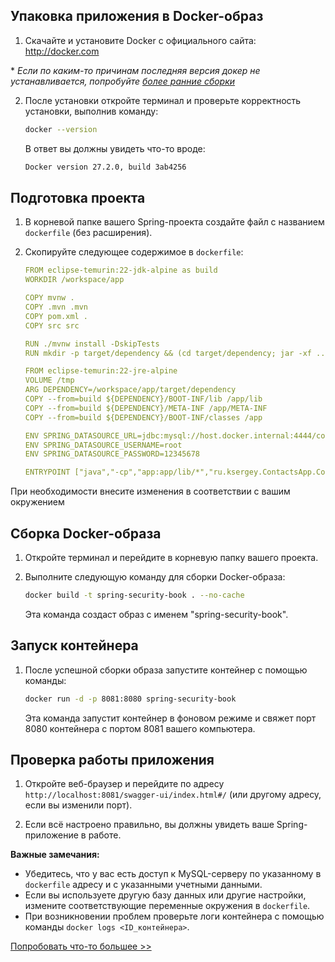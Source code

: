 ## Упаковка приложения в Docker-образ

1. Скачайте и установите Docker с официального сайта: http://docker.com

\* *Если по каким-то причинам последняя версия докер не устанавливается, попробуйте [более ранние сборки](https://github.com/jedevc/docker-docs/blob/master/desktop/release-notes.md)*

2. После установки откройте терминал и проверьте корректность установки, выполнив команду:

   ```bash
   docker --version
   ```

   В ответ вы должны увидеть что-то вроде:
   ```bash
   Docker version 27.2.0, build 3ab4256
   ```

## Подготовка проекта

1. В корневой папке вашего Spring-проекта создайте файл с названием `dockerfile` (без расширения).

2. Скопируйте следующее содержимое в `dockerfile`:

   ```yaml
   FROM eclipse-temurin:22-jdk-alpine as build
   WORKDIR /workspace/app

   COPY mvnw .
   COPY .mvn .mvn
   COPY pom.xml .
   COPY src src

   RUN ./mvnw install -DskipTests
   RUN mkdir -p target/dependency && (cd target/dependency; jar -xf ../*.jar)

   FROM eclipse-temurin:22-jre-alpine
   VOLUME /tmp
   ARG DEPENDENCY=/workspace/app/target/dependency
   COPY --from=build ${DEPENDENCY}/BOOT-INF/lib /app/lib
   COPY --from=build ${DEPENDENCY}/META-INF /app/META-INF
   COPY --from=build ${DEPENDENCY}/BOOT-INF/classes /app

   ENV SPRING_DATASOURCE_URL=jdbc:mysql://host.docker.internal:4444/contacts_db
   ENV SPRING_DATASOURCE_USERNAME=root
   ENV SPRING_DATASOURCE_PASSWORD=12345678

   ENTRYPOINT ["java","-cp","app:app/lib/*","ru.ksergey.ContactsApp.ContactsAppApplication"]
   ```
При необходимости внесите изменения в соответствии с вашим окружением

## Сборка Docker-образа

1. Откройте терминал и перейдите в корневую папку вашего проекта.

2. Выполните следующую команду для сборки Docker-образа:

   ```bash
   docker build -t spring-security-book . --no-cache
   ```

   Эта команда создаст образ с именем "spring-security-book".

## Запуск контейнера

1. После успешной сборки образа запустите контейнер с помощью команды:

   ```bash
   docker run -d -p 8081:8080 spring-security-book
   ```

   Эта команда запустит контейнер в фоновом режиме и свяжет порт 8080 контейнера с портом 8081 вашего компьютера.

## Проверка работы приложения

1. Откройте веб-браузер и перейдите по адресу `http://localhost:8081/swagger-ui/index.html#/` (или другому адресу, если вы изменили порт).

2. Если всё настроено правильно, вы должны увидеть ваше Spring-приложение в работе.

**Важные замечания:**

- Убедитесь, что у вас есть доступ к MySQL-серверу по указанному в `dockerfile` адресу и с указанными учетными данными.
- Если вы используете другую базу данных или другие настройки, измените соответствующие переменные окружения в `dockerfile`.
- При возникновении проблем проверьте логи контейнера с помощью команды `docker logs <ID_контейнера>`.

[Попробовать что-то большее \>\> ](./step-13-docker-compose.md)
